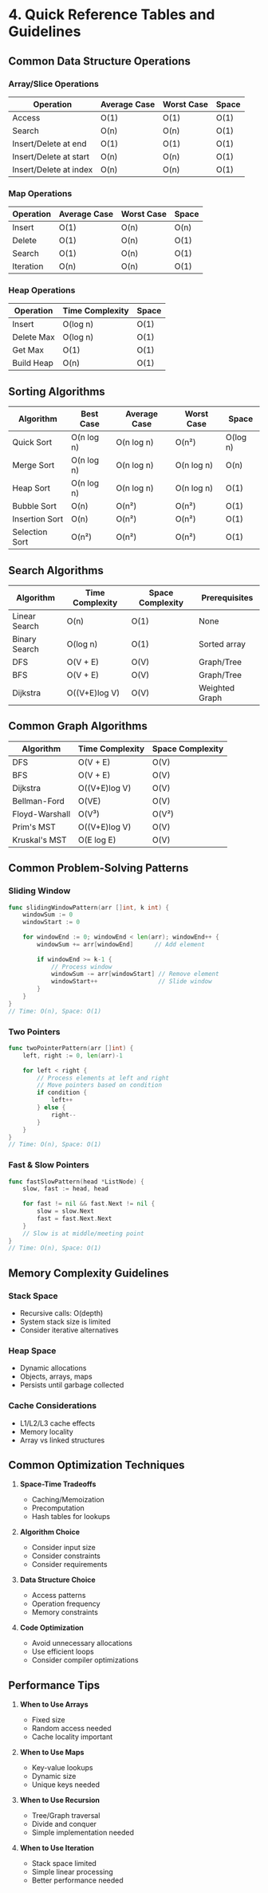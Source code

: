# 4. Quick Reference Tables and Guidelines

## Common Data Structure Operations

### Array/Slice Operations
| Operation               | Average Case | Worst Case | Space  |
|------------------------|--------------|------------|--------|
| Access                 | O(1)         | O(1)       | O(1)   |
| Search                 | O(n)         | O(n)       | O(1)   |
| Insert/Delete at end   | O(1)         | O(1)       | O(1)   |
| Insert/Delete at start | O(n)         | O(n)       | O(1)   |
| Insert/Delete at index | O(n)         | O(n)       | O(1)   |

### Map Operations
| Operation     | Average Case | Worst Case | Space  |
|---------------|--------------|------------|--------|
| Insert        | O(1)         | O(n)       | O(n)   |
| Delete        | O(1)         | O(n)       | O(1)   |
| Search        | O(1)         | O(n)       | O(1)   |
| Iteration     | O(n)         | O(n)       | O(1)   |

### Heap Operations
| Operation     | Time Complexity | Space   |
|---------------|----------------|---------|
| Insert        | O(log n)       | O(1)    |
| Delete Max    | O(log n)       | O(1)    |
| Get Max       | O(1)           | O(1)    |
| Build Heap    | O(n)           | O(1)    |

## Sorting Algorithms

| Algorithm      | Best Case  | Average Case | Worst Case | Space      |
|---------------|------------|--------------|------------|------------|
| Quick Sort    | O(n log n) | O(n log n)   | O(n²)      | O(log n)   |
| Merge Sort    | O(n log n) | O(n log n)   | O(n log n) | O(n)       |
| Heap Sort     | O(n log n) | O(n log n)   | O(n log n) | O(1)       |
| Bubble Sort   | O(n)       | O(n²)        | O(n²)      | O(1)       |
| Insertion Sort| O(n)       | O(n²)        | O(n²)      | O(1)       |
| Selection Sort| O(n²)      | O(n²)        | O(n²)      | O(1)       |

## Search Algorithms

| Algorithm        | Time Complexity | Space Complexity | Prerequisites    |
|-----------------|----------------|------------------|------------------|
| Linear Search   | O(n)           | O(1)             | None            |
| Binary Search   | O(log n)       | O(1)             | Sorted array    |
| DFS             | O(V + E)       | O(V)             | Graph/Tree      |
| BFS             | O(V + E)       | O(V)             | Graph/Tree      |
| Dijkstra        | O((V+E)log V)  | O(V)             | Weighted Graph  |

## Common Graph Algorithms

| Algorithm           | Time Complexity | Space Complexity |
|--------------------|----------------|------------------|
| DFS                | O(V + E)       | O(V)             |
| BFS                | O(V + E)       | O(V)             |
| Dijkstra           | O((V+E)log V)  | O(V)             |
| Bellman-Ford       | O(VE)          | O(V)             |
| Floyd-Warshall     | O(V³)          | O(V²)            |
| Prim's MST         | O((V+E)log V)  | O(V)             |
| Kruskal's MST      | O(E log E)     | O(V)             |

## Common Problem-Solving Patterns

### Sliding Window
```go
func slidingWindowPattern(arr []int, k int) {
    windowSum := 0
    windowStart := 0
    
    for windowEnd := 0; windowEnd < len(arr); windowEnd++ {
        windowSum += arr[windowEnd]      // Add element
        
        if windowEnd >= k-1 {
            // Process window
            windowSum -= arr[windowStart] // Remove element
            windowStart++                 // Slide window
        }
    }
}
// Time: O(n), Space: O(1)
```

### Two Pointers
```go
func twoPointerPattern(arr []int) {
    left, right := 0, len(arr)-1
    
    for left < right {
        // Process elements at left and right
        // Move pointers based on condition
        if condition {
            left++
        } else {
            right--
        }
    }
}
// Time: O(n), Space: O(1)
```

### Fast & Slow Pointers
```go
func fastSlowPattern(head *ListNode) {
    slow, fast := head, head
    
    for fast != nil && fast.Next != nil {
        slow = slow.Next
        fast = fast.Next.Next
    }
    // Slow is at middle/meeting point
}
// Time: O(n), Space: O(1)
```

## Memory Complexity Guidelines

### Stack Space
- Recursive calls: O(depth)
- System stack size is limited
- Consider iterative alternatives

### Heap Space
- Dynamic allocations
- Objects, arrays, maps
- Persists until garbage collected

### Cache Considerations
- L1/L2/L3 cache effects
- Memory locality
- Array vs linked structures

## Common Optimization Techniques

1. **Space-Time Tradeoffs**
   - Caching/Memoization
   - Precomputation
   - Hash tables for lookups

2. **Algorithm Choice**
   - Consider input size
   - Consider constraints
   - Consider requirements

3. **Data Structure Choice**
   - Access patterns
   - Operation frequency
   - Memory constraints

4. **Code Optimization**
   - Avoid unnecessary allocations
   - Use efficient loops
   - Consider compiler optimizations

## Performance Tips

1. **When to Use Arrays**
   - Fixed size
   - Random access needed
   - Cache locality important

2. **When to Use Maps**
   - Key-value lookups
   - Dynamic size
   - Unique keys needed

3. **When to Use Recursion**
   - Tree/Graph traversal
   - Divide and conquer
   - Simple implementation needed

4. **When to Use Iteration**
   - Stack space limited
   - Simple linear processing
   - Better performance needed
